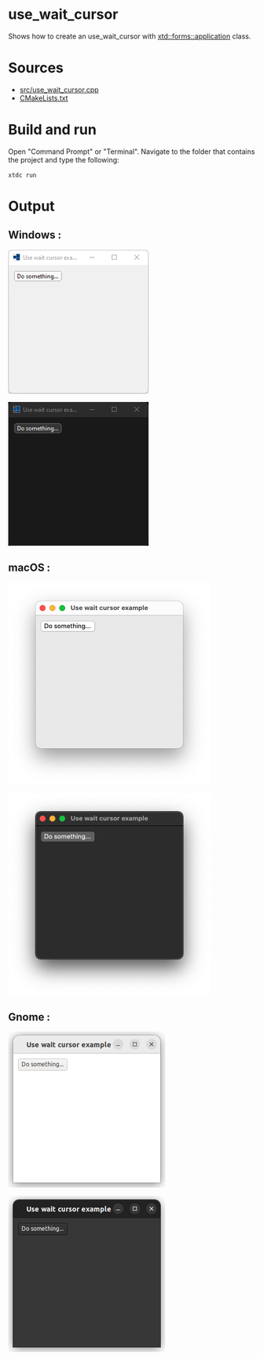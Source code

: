# use_wait_cursor

Shows how to create an use_wait_cursor with  [xtd::forms::application](https://codedocs.xyz/gammasoft71/xtd/classxtd_1_1forms_1_1application.html) class.

# Sources

* [src/use_wait_cursor.cpp](src/use_wait_cursor.cpp)
* [CMakeLists.txt](CMakeLists.txt)

# Build and run

Open "Command Prompt" or "Terminal". Navigate to the folder that contains the project and type the following:

```shell
xtdc run
```

# Output

## Windows :

![Screenshot](../../../../docs/pictures/examples/use_wait_cursor_w.png)

![Screenshot](../../../../docs/pictures/examples/use_wait_cursor_wd.png)

## macOS :

![Screenshot](../../../../docs/pictures/examples/use_wait_cursor_m.png)

![Screenshot](../../../../docs/pictures/examples/use_wait_cursor_md.png)

## Gnome :

![Screenshot](../../../../docs/pictures/examples/use_wait_cursor_g.png)

![Screenshot](../../../../docs/pictures/examples/use_wait_cursor_gd.png)
